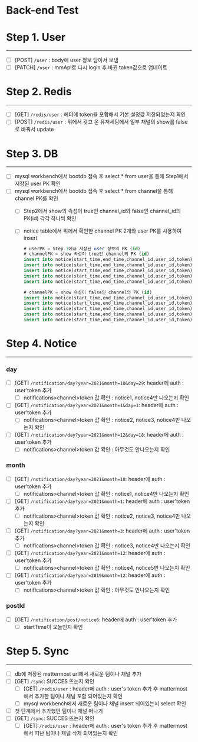 # Back-end Test

# Step 1. User

---

- [ ]  [POST] `/user` : body에 user 정보 담아서 보냄
- [ ]  [PATCH] `/user` : mmApi로 다시 login 후 바뀐 token값으로 업데이트

# Step 2. Redis

---

- [ ]  [GET] `/redis/user` : 헤더에 token을 포함해서 기본 설정값 저장되었는지 확인
- [ ]  [POST] `/redis/user` : 위에서 갖고 온 유저세팅에서 일부 채널의 show를 false로 바꿔서 update

# Step 3. DB

---

- [ ]  mysql workbench에서 bootdb 접속 후 select * from user을 통해 Step1에서 저장된 user PK 확인
- [ ]  mysql workbench에서 bootdb 접속 후 select * from channel을 통해 channel PK를 확인
    - [ ]  Step2에서 show의 속성이 true인 channel_id와 false인 channel_id의 PK(id) 각각 하나씩 확인
    - [ ]  notice table에서 위에서 확인한 channel PK 2개와 user PK를 사용하여 insert
        
        ```sql
        # userPK = Step 1에서 저장된 user 정보의 PK (id)
        # channelPK = show 속성이 true인 channel의 PK (id)
        insert into notice(start_time,end_time,channel_id,user_id,token) values (now(),now(),channelPK,userPK,'notice1'); # 오늘 날짜에만 표시될 공지
        insert into notice(start_time,end_time,channel_id,user_id,token) values ("2021-01-01","2021-01-01",channelPK,userPK,'notice2'); # 2021년 1월 1일 공지
        insert into notice(start_time,end_time,channel_id,user_id,token) values ("2021-01-01","2021-04-05",channelPK,userPK,'notice3'); # 2021.01.01~2021.04.05 공지
        insert into notice(start_time,end_time,channel_id,user_id,token) values ("2021-01-01","2021-12-22",channelPK,userPK,'notice4'); # 2021.01.01~2021.12.22 공지
        insert into notice(start_time,end_time,channel_id,user_id,token) values ("2021-12-01","2021-12-17",channelPK,userPK,'notice5'); # 2021.12.01~2021.12.17 공지 
        
        # channelPK = show 속성이 false인 channel의 PK (id)
        insert into notice(start_time,end_time,channel_id,user_id,token) values (now(),now(),channelPK,userPK,'notice6'); # 오늘 날짜에만 표시될 공지
        insert into notice(start_time,end_time,channel_id,user_id,token) values ("2021-01-01","2021-01-01",channelPK,userPK,'notice7'); # 2021년 1월 1일 공지
        insert into notice(start_time,end_time,channel_id,user_id,token) values ("2021-01-01","2021-04-05",channelPK,userPK,'notice8'); # 2021.01.01~2021.04.05 공지
        insert into notice(start_time,end_time,channel_id,user_id,token) values ("2021-01-01","2021-12-22",channelPK,userPK,'notice9'); # 2021.01.01~2021.12.22 공지
        insert into notice(start_time,end_time,channel_id,user_id,token) values ("2021-12-01","2021-12-17",channelPK,userPK,'notice10'); # 2021.12.01~2021.12.17 공지 
        ```
        

# Step 4. Notice

---

### day

- [ ]  [GET] `/notification/day?year=2021&month=10&day=29`: header에 auth : user'token 추가
    - [ ]  notifications>channel>token 값 확인 : notice1, notice4만 나오는지 확인
- [ ]  [GET] `/notification/day?year=2021&month=1&day=1`: header에 auth : user'token 추가
    - [ ]  notifications>channel>token 값 확인 : notice2, notice3, notice4만 나오는지 확인
- [ ]  [GET] `/notification/day?year=2021&month=12&day=18`: header에 auth : user'token 추가
    - [ ]  notifications>channel>token 값 확인 : 아무것도 안나오는지 확인

### month

- [ ]  [GET] `/notification/day?year=2021&month=10`: header에 auth : user'token 추가
    - [ ]  notifications>channel>token 값 확인 : notice1, notice4만 나오는지 확인
- [ ]  [GET] `/notification/day?year=2021&month=1`: header에 auth : user'token 추가
    - [ ]  notifications>channel>token 값 확인 : notice2, notice3, notice4만 나오는지 확인
- [ ]  [GET] `/notification/day?year=2021&month=3`: header에 auth : user'token 추가
    - [ ]  notifications>channel>token 값 확인 : notice3, notice4만 나오는지 확인
- [ ]  [GET] `/notification/day?year=2021&month=12`: header에 auth : user'token 추가
    - [ ]  notifications>channel>token 값 확인 : notice4, notice5만 나오는지 확인
- [ ]  [GET] `/notification/day?year=2019&month=12`: header에 auth : user'token 추가
    - [ ]  notifications>channel>token 값 확인 : 아무것도 안나오는지 확인

### postId

- [ ]  [GET] `/notification/post/notice6`: header에 auth : user'token 추가
    - [ ]  startTime이 오늘인지 확인

# Step 5. Sync

---

- [ ]  db에 저장된 mattermost url에서 새로운 팀이나 채널 추가
- [ ]  [GET] `/sync`: SUCCES 뜨는지 확인
    - [ ]  [GET] `/redis/user` : header에 auth : user's token 추가 후 mattermost에서 추가한 팀이나 채널 포함 되어있는지 확인
    - [ ]  mysql workbench에서 새로운 팀이나 채널 insert 되어있는지 select 확인
- [ ]  첫 단계에서 추가했던 팀이나 채널 떠나기
- [ ]  [GET] `/sync`: SUCCES 뜨는지 확인
    - [ ]  [GET] `/redis/user` : header에 auth : user's token 추가 후 mattermost에서 떠난 팀이나 채널 삭제 되어있는지 확인